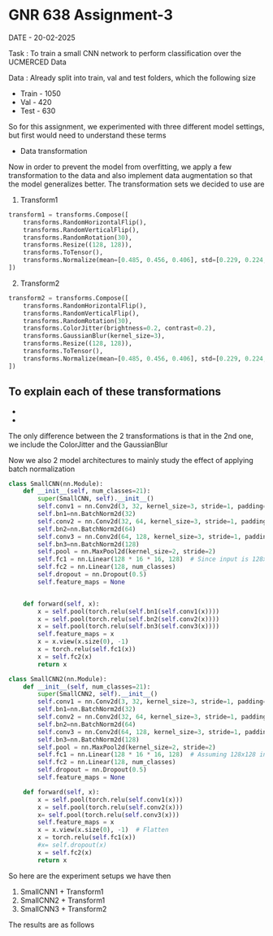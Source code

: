 # GNR 638 Assignment-3

DATE - 20-02-2025

Task : To train a small CNN network to perform classification over the UCMERCED Data

Data : Already split into train, val and test folders, which the following size
- Train - 1050
- Val - 420
- Test - 630

So for this assignment, we experimented with three different model settings, but first would need to understand these terms

- Data transformation

Now in order to prevent the model from overfitting, we apply a few transformation to the data and also implement data augmentation so that the model generalizes better. The transformation sets we decided to use are

1) Transform1
```python
transform1 = transforms.Compose([
    transforms.RandomHorizontalFlip(),
    transforms.RandomVerticalFlip(),  
    transforms.RandomRotation(30),  
    transforms.Resize((128, 128)),  
    transforms.ToTensor(),  
    transforms.Normalize(mean=[0.485, 0.456, 0.406], std=[0.229, 0.224, 0.225])
])
```

2) Transform2
```python
transform2 = transforms.Compose([
    transforms.RandomHorizontalFlip(),
    transforms.RandomVerticalFlip(),  
    transforms.RandomRotation(30),  
    transforms.ColorJitter(brightness=0.2, contrast=0.2),
    transforms.GaussianBlur(kernel_size=3),
    transforms.Resize((128, 128)),  
    transforms.ToTensor(),  
    transforms.Normalize(mean=[0.485, 0.456, 0.406], std=[0.229, 0.224, 0.225])
])
```

To explain each of these transformations
- 
- 
- 

The only difference between the 2 transformations is that in the 2nd one, we include the ColorJitter and the GaussianBlur

Now we also 2 model architectures to mainly study the effect of applying batch normalization

```python
class SmallCNN(nn.Module):
    def __init__(self, num_classes=21):
        super(SmallCNN, self).__init__()
        self.conv1 = nn.Conv2d(3, 32, kernel_size=3, stride=1, padding=1)
        self.bn1=nn.BatchNorm2d(32)
        self.conv2 = nn.Conv2d(32, 64, kernel_size=3, stride=1, padding=1)
        self.bn2=nn.BatchNorm2d(64)
        self.conv3 = nn.Conv2d(64, 128, kernel_size=3, stride=1, padding=1)
        self.bn3=nn.BatchNorm2d(128)
        self.pool = nn.MaxPool2d(kernel_size=2, stride=2)
        self.fc1 = nn.Linear(128 * 16 * 16, 128)  # Since input is 128x128
        self.fc2 = nn.Linear(128, num_classes)
        self.dropout = nn.Dropout(0.5) 
        self.feature_maps = None


    def forward(self, x):
        x = self.pool(torch.relu(self.bn1(self.conv1(x))))
        x = self.pool(torch.relu(self.bn2(self.conv2(x))))
        x = self.pool(torch.relu(self.bn3(self.conv3(x))))
        self.feature_maps = x
        x = x.view(x.size(0), -1)  
        x = torch.relu(self.fc1(x))
        x = self.fc2(x)
        return x

class SmallCNN2(nn.Module):
    def __init__(self, num_classes=21):
        super(SmallCNN2, self).__init__()
        self.conv1 = nn.Conv2d(3, 32, kernel_size=3, stride=1, padding=1)
        self.bn1=nn.BatchNorm2d(32)
        self.conv2 = nn.Conv2d(32, 64, kernel_size=3, stride=1, padding=1)
        self.bn2=nn.BatchNorm2d(64)
        self.conv3 = nn.Conv2d(64, 128, kernel_size=3, stride=1, padding=1)
        self.bn3=nn.BatchNorm2d(128)
        self.pool = nn.MaxPool2d(kernel_size=2, stride=2)
        self.fc1 = nn.Linear(128 * 16 * 16, 128)  # Assuming 128x128 input images
        self.fc2 = nn.Linear(128, num_classes)
        self.dropout = nn.Dropout(0.5) 
        self.feature_maps = None

    def forward(self, x):
        x = self.pool(torch.relu(self.conv1(x)))
        x = self.pool(torch.relu(self.conv2(x)))
        x= self.pool(torch.relu(self.conv3(x)))
        self.feature_maps = x
        x = x.view(x.size(0), -1)  # Flatten
        x = torch.relu(self.fc1(x))
        #x= self.dropout(x) 
        x = self.fc2(x)
        return x
```


So here are the experiment setups we have then

1) SmallCNN1 + Transform1
2) SmallCNN2 + Transform1
3) SmallCNN3 + Transform2

The results are as follows